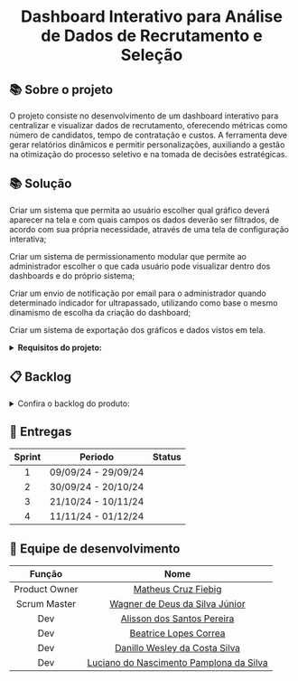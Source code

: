 <h1 align="center"> Dashboard Interativo para Análise de Dados de Recrutamento e Seleção </h1>

## :books: Sobre o projeto

O projeto consiste no desenvolvimento de um dashboard interativo para centralizar e visualizar dados de recrutamento, oferecendo métricas como número de candidatos, tempo de contratação e custos. A ferramenta deve gerar relatórios dinâmicos e permitir personalizações, auxiliando a gestão na otimização do processo seletivo e na tomada de decisões estratégicas.

## :books: Solução

Criar um sistema que permita ao usuário escolher qual gráfico deverá aparecer na tela e com quais campos os dados deverão ser filtrados, de acordo com sua própria necessidade, através de uma tela de configuração interativa;
 
Criar um sistema de permissionamento modular que permite ao administrador escolher o que cada usuário pode visualizar dentro dos dashboards e do próprio sistema;

Criar um envio de notificação por email para o administrador quando determinado indicador for ultrapassado, utilizando como base o mesmo dinamismo de escolha da criação do dashboard;

Criar um sistema de exportação dos gráficos e dados vistos em tela.

<details>  
<summary><b> Requisitos do projeto: </b></summary>

## :wrench: Requisitos funcionais

     RF-1: O usuário pode escolher qual tipo de gráfico será exibido;

     RF-2: O usuário pode realizar a personalização de relatórios com filtros;

     RF-3: Cada usuário deve ter seu próprio dashboard configurável;

     RF-4: Deve ser possível a extração de qualquer relatório gerado para PDF;

     RF-5: Deve ser possível a extação de qualquer relatório gerado para Excel;

     RF-6: Deve-se criar um nível de permissionamento para todas as ações do sistema;

     RF-7: Deve-se permitir que o administrador gerencie permissões;

     RF-8: O envio de notificações por e-mail deve ocorrer sempre que os indicadores chaves ultrapassarem limites pré-definidos;

     RF-9: Os administradores podem configurar alertas automáticos com base em indicadores chave de desempenho.
     
     RF-10 Deve ser possível importar dados através de um modelo padrão
     
##  :bookmark_tabs: Requisitos não funcionais

    RNF-1: O sistema deve realizar autorização através de token JWT;

    RNF-2: O sistema deve ser compatível com os principais navegadores (Chrome, Firefox, Edge, Safari) e dispositivos móveis;

    RNF-3: O sistema deve ser intuitivo e fácil de usar;

    RNF-4: Deve ser responsivo, adaptando-se a diferentes dispositivos, como desktops, tablets e smartphones;

    RNF-5: Controle de permissões detalhado, garantindo que usuários só possam visualizar ou modificar dashboards e relatórios de acordo com seu nível de acesso;

    RNF-6: Implementar mecanismos de rollback para evitar perda de dados em caso de falhas.

</details>



## :clipboard: Backlog
<details>  
<summary> Confira o backlog do produto: </summary>
<br>
<table>
  <tr>
    <th>Rank</th>
    <th>Prioridade</th>
    <th>Feature</th>
    <th>User Story</th>
    <th>Sprint</th>
    <th>Requisitos</th>
  </tr>
  <tr>
    <td>1</td>
    <td>Alta</td>
    <td>Visualizar dashboards</td>
    <td>Eu como usuário, quero poder visualizar um dashboard para que eu possa ter ciência sobre as métricas atuais de recrutamento e seleção da empresa</td>
    <td>1</td>
    <td>RF-1, RF-2, RF-3, RF-7, RNF-2, RNF-3, RNF-4 </td>
  </tr>
  <tr>
    <td>2</td>
    <td>Média</td>
    <td>Importar dados provisionados</td>
    <td>Eu como desenvolvedor, quero importar os dados provisionados pelo cliente para que os dados possam ser centralizados em um único banco de dados</td>
    <td>1</td>
     <td>RF-10, RNF-2, RNF-6, RF-6 </td>
  </tr>
  <tr>
    <td>3</td>
    <td>Alta</td>
    <td>Gerir Dashboards</td>
    <td>Eu como desenvolvedor, quero importar os dados provisionados pelo cliente para que os dados possam ser centralizados em um único banco de dados</td>
    <td>2</td>
    <td>RNF-2, RNF-3, RNF-4, RNF-5, RF-1, RF-2 , RF-3, RF-6 </td>
  </tr>
  <tr>
    <td>4</td>
    <td>Alta</td>
    <td>Seleção de Indicadores personalizada - Cadastro</td>
    <td>Eu como administrador do sistema, quero poder criar notificações de email personalizadas com base em indicadores para que eu possa ter um direcionamento mais assertivo dos problemas da empresa</td>
    <td>2</td>
    <td>RNF-2, RNF-3, RNF-4, RNF-5, RF-6, RF-9</td>
  </tr>
  <tr>
    <td>5</td>
    <td>Alta</td>
    <td>Seleção de Indicadores personalizada - Visualização</td>
    <td>Eu como administrador do sistema, quero poder visualizar as notificações de email personalizadas para que eu possa saber quais notificações foram criadas</td>
    <td>2</td>
    <td>RNF-2, RNF-3, RNF-4, RNF-5, RF-6, RF-9 </td>
  </tr>
  <tr>
    <td>6</td>
    <td>Alta</td>
    <td>Seleção de Indicadores: envio de email</td>
    <td>Eu como administrador do sistema, quero poder receber notificações em meu email para que eu possa ser avisado quando determinado indicador for ultrapassado</td>
    <td>2</td>
    <td>RNF-5, RF-8, RF-9</td>
  </tr>
  <tr>
    <td>7</td>
    <td>Média</td>
    <td>Autenticação de usuário</td>
    <td>Eu como usuário, quero poder realizar login na aplicação para que eu possa visualizar os dashboards do sistema</td>
    <td>2</td>
    <td>RNF-1, RNF-2, RNF-4, RF-6</td>
  </tr>
  <tr>
    <td>8</td>
    <td>Média</td>
    <td>Gerir permissões</td>
    <td>Eu como administrador do sistema, quero poder dar e remover permissões do usuário para que eu possa ter o controle granular de cada usuário</td>
    <td>2</td>
    <td>RNF-3, RNF-4, RNF-5, RF-6, RF-7</td>
  </tr>
  <tr>
    <td>9</td>
    <td>Baixa</td>
    <td>Gerar Relatórios - PDF</td>
    <td>Eu como usuário, quero poder exportar um determinado dashboard para PDF para que eu tê-lo disponível offline</td>
    <td>2</td>
    <td>RRNF-3, RF-2, RF-4</td>
  </tr>
  <tr>
    <td>10</td>
    <td>Baixa</td>
    <td>Gerar Relatórios - Excel</td>
    <td>Eu como usuário, quero poder exportar um determinado dashboard para EXCEL para que eu tê-lo disponível offline</td>
    <td>2</td>
    <td>RNF-3, RF-2, RF-5</td>
  </tr>
</table>
</details>

## :calendar: Entregas

| Sprint | Periodo | Status |
| :---: | :---: | :---: |
| 1 | 09/09/24 - 29/09/24 |  |
| 2 | 30/09/24 - 20/10/24 |  |
| 3 | 21/10/24 - 10/11/24 |  |
| 4 | 11/11/24 - 01/12/24 |  |


## :busts_in_silhouette: Equipe de desenvolvimento

| Função | Nome |
| :---: | :---: |
| Product Owner | [Matheus Cruz Fiebig](https://github.com/matheus-fiebig) |
| Scrum Master | [Wagner de Deus da Silva Júnior](https://github.com/wdeus) |
| Dev | [Alisson dos Santos Pereira](https://github.com/41issonm) |
| Dev | [Beatrice Lopes Correa](https://github.com/beatricelopes) |
| Dev | [Danillo Wesley da Costa Silva](https://github.com/xxzidanilloxx) |
| Dev | [Luciano do Nascimento Pamplona da Silva](https://github.com/lucianonps) |

